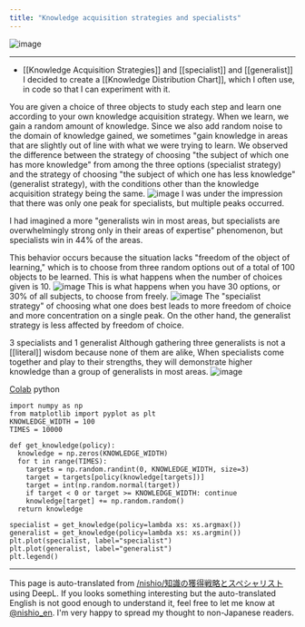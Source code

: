 ```yaml
---
title: "Knowledge acquisition strategies and specialists"
---
```


![image](https://gyazo.com/c87874588e271a962ef3a9fd33e0a404/thumb/1000)

----
- [[Knowledge Acquisition Strategies]] and [[specialist]] and [[generalist]]
I decided to create a [[Knowledge Distribution Chart]], which I often use, in code so that I can experiment with it.

You are given a choice of three objects to study each step and learn one according to your own knowledge acquisition strategy.
When we learn, we gain a random amount of knowledge. Since we also add random noise to the domain of knowledge gained, we sometimes "gain knowledge in areas that are slightly out of line with what we were trying to learn.
We observed the difference between the strategy of choosing "the subject of which one has more knowledge" from among the three options (specialist strategy) and the strategy of choosing "the subject of which one has less knowledge" (generalist strategy), with the conditions other than the knowledge acquisition strategy being the same.
![image](https://gyazo.com/45da70185788ef347932cb3983a11a15/thumb/1000)
I was under the impression that there was only one peak for specialists, but multiple peaks occurred.

I had imagined a more "generalists win in most areas, but specialists are overwhelmingly strong only in their areas of expertise" phenomenon, but specialists win in 44% of the areas.

This behavior occurs because the situation lacks "freedom of the object of learning," which is to choose from three random options out of a total of 100 objects to be learned. This is what happens when the number of choices given is 10.
![image](https://gyazo.com/c87874588e271a962ef3a9fd33e0a404/thumb/1000)
This is what happens when you have 30 options, or 30% of all subjects, to choose from freely.
![image](https://gyazo.com/bb6f9c91f74d4cbb9931912a82923f2d/thumb/1000)
The "specialist strategy" of choosing what one does best leads to more freedom of choice and more concentration on a single peak.
On the other hand, the generalist strategy is less affected by freedom of choice.

3 specialists and 1 generalist
Although gathering three generalists is not a [[literal]] wisdom because none of them are alike,
When specialists come together and play to their strengths, they will demonstrate higher knowledge than a group of generalists in most areas.
![image](https://gyazo.com/2cae28889415e54e823d6c1caf5a83be/thumb/1000)


[Colab](https://colab.research.google.com/drive/15or2hCehfO-NfWFjX5WBeKCS0vOc55bI)
python

```
import numpy as np
from matplotlib import pyplot as plt
KNOWLEDGE_WIDTH = 100
TIMES = 10000

def get_knowledge(policy):
  knowledge = np.zeros(KNOWLEDGE_WIDTH)
  for t in range(TIMES):
    targets = np.random.randint(0, KNOWLEDGE_WIDTH, size=3)
    target = targets[policy(knowledge[targets])]
    target = int(np.random.normal(target))
    if target < 0 or target >= KNOWLEDGE_WIDTH: continue
    knowledge[target] += np.random.random()
  return knowledge

specialist = get_knowledge(policy=lambda xs: xs.argmax())
generalist = get_knowledge(policy=lambda xs: xs.argmin())
plt.plot(specialist, label="specialist")
plt.plot(generalist, label="generalist")
plt.legend()
```


---
This page is auto-translated from [/nishio/知識の獲得戦略とスペシャリスト](https://scrapbox.io/nishio/知識の獲得戦略とスペシャリスト) using DeepL. If you looks something interesting but the auto-translated English is not good enough to understand it, feel free to let me know at [@nishio_en](https://twitter.com/nishio_en). I'm very happy to spread my thought to non-Japanese readers.